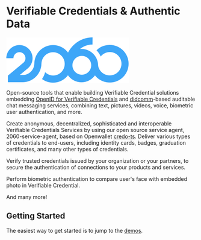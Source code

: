 # Verifiable Credentials & Authentic Data

![2060 logo](assets/2060_logo.svg)

Open-source tools that enable building Verifiable Credential solutions embedding [OpenID for Verifiable Credentials](https://openid.net/sg/openid4vc/) and [didcomm](https://github.com/decentralized-identity/didcomm-messaging)-based auditable chat messaging services, combining text, pictures, videos, voice, biometric user authentication, and more.

Create anonymous, decentralized, sophisticated and interoperable Verifiable Credentials Services by using our open source service agent, 2060-service-agent, based on Openwallet [credo-ts](https://github.com/openwallet-foundation/credo-ts).
Deliver various types of credentials to end-users, including identity cards, badges, graduation certificates, and many other types of credentials.

Verify trusted credentials issued by your organization or your partners, to secure the authentication of connections to your products and services.

Perform biometric authentication to compare user's face with embedded photo in Verifiable Credential.

And many more!

## Getting Started

The easiest way to get started is to jump to the [demos](https://github.com/2060-io/2060-demos).
